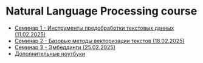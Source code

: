 # Natural Language Processing course

- [Семинар 1 - Инструменты предобработки текстовых данных (11.02.2025)](Seminar%201)
- [Семинар 2 - Базовые методы векторизации текстов (18.02.2025)](Seminar%202)
- [Семинар 3 - Эмбеддинги (25.02.2025)](Seminar%203)
- [Дополнительные ноутбуки](Additional%20)
